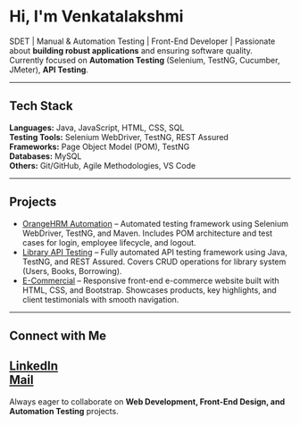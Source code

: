 # Hi, I'm Venkatalakshmi

SDET | Manual & Automation Testing | Front-End Developer | Passionate about **building robust applications** and ensuring software quality.  
Currently focused on **Automation Testing** (Selenium, TestNG, Cucumber, JMeter), **API Testing**.

---

## Tech Stack

**Languages:** Java, JavaScript, HTML, CSS, SQL    
**Testing Tools:** Selenium WebDriver, TestNG, REST Assured  
**Frameworks:** Page Object Model (POM), TestNG  
**Databases:** MySQL  
**Others:** Git/GitHub, Agile Methodologies, VS Code

---

## Projects

- [OrangeHRM Automation](https://github.com/Lakshmip2011/orangehrm-automation) – Automated testing framework using Selenium WebDriver, TestNG, and Maven. Includes POM architecture and test cases for login, employee lifecycle, and logout.  
- [Library API Testing](https://github.com/Lakshmip2011/LibraryAPITesting) – Fully automated API testing framework using Java, TestNG, and REST Assured. Covers CRUD operations for library system (Users, Books, Borrowing).  
- [E-Commercial](https://github.com/Lakshmip2011/E-Commercial) – Responsive front-end e-commerce website built with HTML, CSS, and Bootstrap. Showcases products, key highlights, and client testimonials with smooth navigation.  
---

## Connect with Me

[LinkedIn](https://www.linkedin.com/in/vlakshmip)  
[Mail](vlakshmipandiri2105@gmail.com)
---

Always eager to collaborate on **Web Development, Front-End Design, and Automation Testing** projects.
